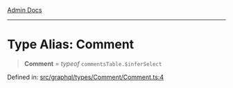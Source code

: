 [Admin Docs](/)

***

# Type Alias: Comment

> **Comment** = *typeof* `commentsTable.$inferSelect`

Defined in: [src/graphql/types/Comment/Comment.ts:4](https://github.com/Sourya07/talawa-api/blob/aac5f782223414da32542752c1be099f0b872196/src/graphql/types/Comment/Comment.ts#L4)
